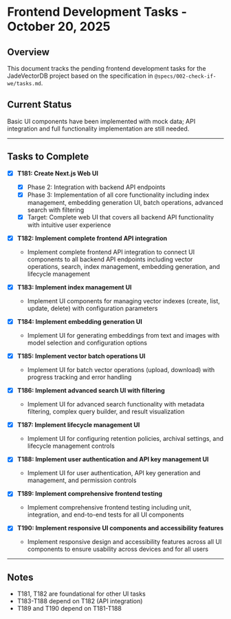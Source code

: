 # Frontend Development Tasks - October 20, 2025

## Overview
This document tracks the pending frontend development tasks for the JadeVectorDB project based on the specification in `@specs/002-check-if-we/tasks.md`.

## Current Status
Basic UI components have been implemented with mock data; API integration and full functionality implementation are still needed.

---

## Tasks to Complete

- [x] **T181: Create Next.js Web UI**
  - [x] Phase 2: Integration with backend API endpoints
  - [x] Phase 3: Implementation of all core functionality including index management, embedding generation UI, batch operations, advanced search with filtering
  - [x] Target: Complete web UI that covers all backend API functionality with intuitive user experience

- [x] **T182: Implement complete frontend API integration**
  - Implement complete frontend API integration to connect UI components to all backend API endpoints including vector operations, search, index management, embedding generation, and lifecycle management

- [x] **T183: Implement index management UI**
  - Implement UI components for managing vector indexes (create, list, update, delete) with configuration parameters

- [x] **T184: Implement embedding generation UI**
  - Implement UI for generating embeddings from text and images with model selection and configuration options

- [x] **T185: Implement vector batch operations UI**
  - Implement UI for batch vector operations (upload, download) with progress tracking and error handling

- [x] **T186: Implement advanced search UI with filtering**
  - Implement UI for advanced search functionality with metadata filtering, complex query builder, and result visualization

- [x] **T187: Implement lifecycle management UI**
  - Implement UI for configuring retention policies, archival settings, and lifecycle management controls

- [x] **T188: Implement user authentication and API key management UI**
  - Implement UI for user authentication, API key generation and management, and permission controls

- [x] **T189: Implement comprehensive frontend testing**
  - Implement comprehensive frontend testing including unit, integration, and end-to-end tests for all UI components

- [x] **T190: Implement responsive UI components and accessibility features**
  - Implement responsive design and accessibility features across all UI components to ensure usability across devices and for all users

---

## Notes
- T181, T182 are foundational for other UI tasks
- T183-T188 depend on T182 (API integration)
- T189 and T190 depend on T181-T188